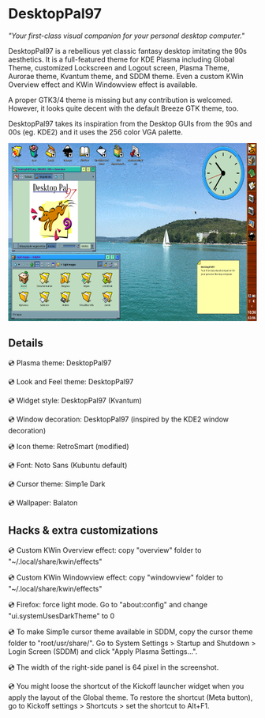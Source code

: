 # DesktopPal97

*"Your first-class visual companion for your personal desktop computer."*

DesktopPal97 is a rebellious yet classic fantasy desktop imitating the 90s aesthetics.
It is a full-featured theme for KDE Plasma including Global Theme, customized Lockscreen and Logout screen, Plasma Theme, Aurorae theme, Kvantum theme, and SDDM theme. Even a custom KWin Overview effect and KWin Windowview effect is available.

A proper GTK3/4 theme is missing but any contribution is welcomed. However, it looks quite decent with the default Breeze GTK theme, too.

DesktopPal97 takes its inspiration from the Desktop GUIs from the 90s and 00s (eg. KDE2) and it uses the 256 color VGA palette.

<img src="artwork/preview.png" width="640" height="360">

## Details

:cd: Plasma theme: DesktopPal97

:cd: Look and Feel theme: DesktopPal97

:cd: Widget style: DesktopPal97 (Kvantum)

:cd: Window decoration: DesktopPal97 (inspired by the KDE2 window decoration)

:cd: Icon theme: RetroSmart (modified)

:cd: Font: Noto Sans (Kubuntu default)

:cd: Cursor theme: Simp1e Dark

:cd: Wallpaper: Balaton

## Hacks & extra customizations

:cd: Custom KWin Overview effect: copy "overview" folder to "~/.local/share/kwin/effects"

:cd: Custom KWin Windowview effect: copy "windowview" folder to "~/.local/share/kwin/effects"

:cd: Firefox: force light mode. Go to "about:config" and change "ui.systemUsesDarkTheme" to 0

:cd: To make Simp1e cursor theme available in SDDM, copy the cursor theme folder to "root/usr/share/". Go to System Settings > Startup and Shutdown > Login Screen (SDDM) and click "Apply Plasma Settings...".

:cd: The width of the right-side panel is 64 pixel in the screenshot.

:cd: You might loose the shortcut of the Kickoff launcher widget when you apply the layout of the Global theme. To restore the shortcut (Meta button), go to Kickoff settings > Shortcuts > set the shortcut to Alt+F1.
